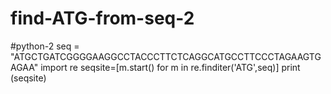 # find-ATG-from-seq-2
#python-2
seq = "ATGCTGATCGGGGAAGGCCTACCCTTCTCAGGCATGCCTTCCCTAGAAGTGAGAA"
import re
seqsite=[m.start() for m in re.finditer('ATG',seq)]
print (seqsite)
